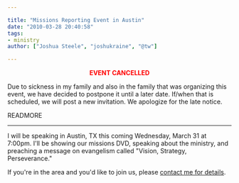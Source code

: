 ```yaml
---

title: "Missions Reporting Event in Austin"
date: "2010-03-28 20:40:58"
tags:
- ministry
author: ["Joshua Steele", "joshukraine", "@tw"]

---
```


<p style="text-align: center;"><strong><span style="color: #ff0000;">EVENT CANCELLED</span></strong></p>

Due to sickness in my family and also in the family that was organizing this event, we have decided to postpone it until a later date. If/when that is scheduled, we will post a new invitation. We apologize for the late notice.

READMORE

---

I will be speaking in Austin, TX this coming Wednesday, March 31 at 7:00pm. I'll be showing our missions DVD, speaking about the ministry, and preaching a message on evangelism called "Vision, Strategy, Perseverance."

If you're in the area and you'd like to join us, please <a href="http://www.ofreport.com/contact/">contact me for details</a>.
